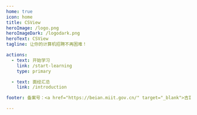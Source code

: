 ```yaml
---
home: true
icon: home
title: CSView
heroImage: /logo.png
heroImageDark: /logodark.png
heroText: CSView
tagline: 让你的计算机招聘不再困难！

actions:
  - text: 开始学习
    link: /start-learning
    type: primary

  - text: 面经汇总
    link: /introduction

footer: 备案号：<a href="https://beian.miit.gov.cn/" target="_blank">吉ICP备2023000735号-2</a>

---
```


